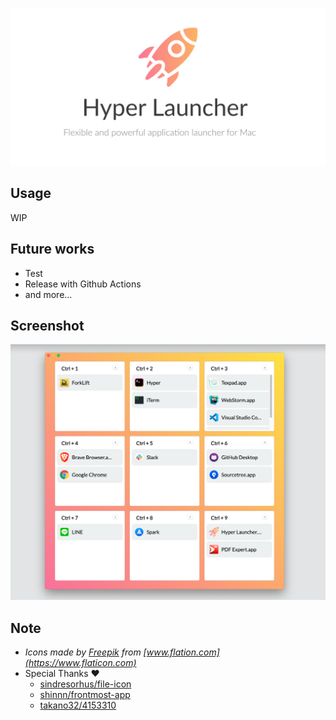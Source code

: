 ![logo](/assets/Hyper&#32;Launcher&#32;LP.png)


## Usage

WIP

## Future works

* Test
* Release with Github Actions
* and more...


## Screenshot

![Image from Gyazo](https://raw.githubusercontent.com/konbu310/hyper-launcher/master/assets/screenshot.png)


## Note

* *Icons made by [Freepik](https://www.flaticon.com/authors/freepik) from [www.flation.com](https://www.flaticon.com)*
* Special Thanks ❤️
  * [sindresorhus/file-icon](https://github.com/sindresorhus/file-icon)
  * [shinnn/frontmost-app](https://github.com/shinnn/frontmost-app)
  * [takano32/4153310](https://gist.github.com/takano32/4153310)
